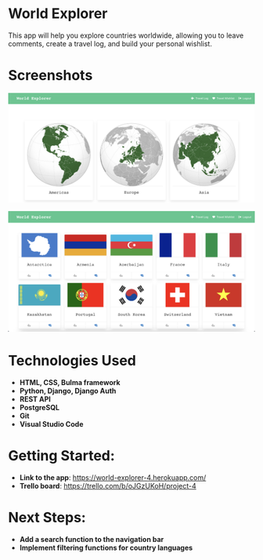 # World Explorer
This app will help you explore countries worldwide, allowing you to leave comments, create a travel log, and build your personal wishlist.

# Screenshots
![Main Page](images/regions.png)

![Wishlist Page](images/wishlist.png)

# Technologies Used
- **HTML, CSS, Bulma framework**
- **Python, Django, Django Auth**
- **REST API**
- **PostgreSQL**
- **Git**
- **Visual Studio Code**

# Getting Started:
- **Link to the app**: https://world-explorer-4.herokuapp.com/
- **Trello board**: https://trello.com/b/oJGzUKoH/project-4

# Next Steps: 
- **Add a search function to the navigation bar**
- **Implement filtering functions for country languages**